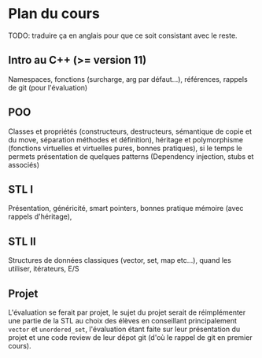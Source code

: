 # Plan du cours

TODO: traduire ça en anglais pour que ce soit consistant avec le reste.

## Intro au C++ (>= version 11)
Namespaces, fonctions (surcharge, arg par défaut…), références, rappels de git (pour l'évaluation)

## POO
Classes et propriétés (constructeurs, destructeurs, sémantique de copie et du move, séparation
méthodes et définition), héritage et polymorphisme (fonctions virtuelles et virtuelles pures, bonnes
pratiques), si le temps le permets présentation de quelques patterns (Dependency injection, stubs et
associés)

## STL I
Présentation, généricité, smart pointers, bonnes pratique mémoire (avec rappels d'héritage), 

## STL II
Structures de données classiques (vector, set, map etc...), quand les utiliser, itérateurs, E/S

## Projet
L'évaluation se ferait par projet, le sujet du projet serait de réimplémenter une partie de la STL
au choix des élèves en conseillant principalement `vector` et `unordered_set`, l'évaluation étant
faite sur leur présentation du projet et une code review de leur dépot git (d'où le rappel de git en
premier cours).
